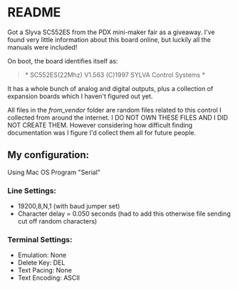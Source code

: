 # README

Got a Slyva SC552ES from the PDX mini-maker fair as a giveaway. I've found very little information about this board online, but luckily all the manuals were included!

On boot, the board identifies itself as:

> \* SC552ES(22Mhz) V1.563 (C)1997 SYLVA Control Systems *

It has a whole bunch of analog and digital outputs, plus a collection of expansion boards which I haven't figured out yet.

All files in the *from_vendor* folder are random files related to this control I collected from around the internet. I DO NOT OWN THESE FILES AND I DID NOT CREATE THEM. However considering how difficult finding documentation was I figure I'd collect them all for future people.

## My configuration:

Using Mac OS Program "Serial"

### Line Settings:

* 19200,8,N,1 (with baud jumper set)
* Character delay = 0.050 seconds (had to add this otherwise file sending cut off random characters)

### Terminal Settings:

* Emulation: None
* Delete Key: DEL
* Text Pacing: None
* Text Encoding: ASCII
